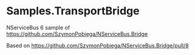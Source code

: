 # Samples.TransportBridge

NServiceBus 6 sample of https://github.com/SzymonPobiega/NServiceBus.Bridge

Based on https://github.com/SzymonPobiega/NServiceBus.Bridge/pull/8
